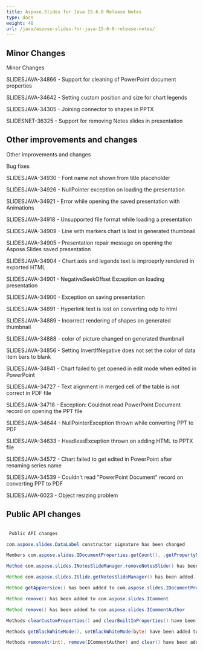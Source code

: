 ```yaml
---
title: Aspose.Slides for Java 15.6.0 Release Notes
type: docs
weight: 40
url: /java/aspose-slides-for-java-15-6-0-release-notes/
---
```


## **Minor Changes**
Minor Changes

SLIDESJAVA-34866 - Support for cleaning of PowerPoint document properties

SLIDESJAVA-34642 - Setting custom position and size for chart legends

SLIDESJAVA-34305 - Joining connector to shapes in PPTX

SLIDESNET-36325 - Support for removing Notes slides in presentation
## **Other improvements and changes**
Other improvements and changes

Bug fixes

SLIDESJAVA-34930 - Font name not shown from title placeholder

SLIDESJAVA-34926 - NullPointer exception on loading the presentation

SLIDESJAVA-34921 - Error while opening the saved presentation with Animations

SLIDESJAVA-34918 - Unsupported file format while loading a presentation

SLIDESJAVA-34909 - Line with markers chart is lost in generated thumbnail

SLIDESJAVA-34905 - Presentation repair message on opening the Aspose.Slides saved presentation

SLIDESJAVA-34904 - Chart axis and legends text is improeprly rendered in exported HTML

SLIDESJAVA-34901 - NegativeSeekOffset Exception on loading presentation

SLIDESJAVA-34900 - Exception on saving presentation

SLIDESJAVA-34891 - Hyperlink text is lost on converting odp to html

SLIDESJAVA-34889 - Incorrect rendering of shapes on generated thumbnail

SLIDESJAVA-34888 - color of picture changed on generated thumbnail

SLIDESJAVA-34856 - Setting InvertIfNegative does not set the color of data item bars to blank

SLIDESJAVA-34841 - Chart failed to get opened in edit mode when edited in PowerPoint

SLIDESJAVA-34727 - Text alignment in merged cell of the table is not correct in PDF file

SLIDESJAVA-34718 - Exception: Couldnot read PowerPoint Document record on opening the PPT file

SLIDESJAVA-34644 - NullPointerException thrown while converting PPT to PDF

SLIDESJAVA-34633 - HeadlessException thrown on adding HTML to PPTX file

SLIDESJAVA-34572 - Chart failed to get edited in PowerPoint after renaming series name

SLIDESJAVA-34539 - Couldn't read "PowerPoint Document" record on converting PPT to PDF

SLIDESJAVA-6023 - Object resizing problem
## **Public API changes**
``` java

 Public API changes

com.aspose.slides.DataLabel constructor signature has been changed

Members com.aspose.slides.IDocumentProperties.getCount(), .getPropertyName(int index)., .remove(String name), .contains(String name) have been marked as Deprecated; substitutions have been introduced instead.

Method com.aspose.slides.INotesSlideManager.removeNotesSlide() has been added

Method com.aspose.slides.ISlide.getNotesSlideManager() has been added. Methods ISlide.getNotesSlide() and ISlide.addNotesSlide() have been marked as Deprecated

Method getAppVersion() has been added to com.aspose.slides.IDocumentProperties

Method remove() has been added to com.aspose.slides.IComment

Method remove() has been added to com.aspose.slides.ICommentAuthor

Methods clearCustomProperties() and clearBuiltInProperties() have been added to com.aspose.slides.IDocumentProperties

Methods getBlackWhiteMode(), setBlackWhiteMode(byte) have been added to com.aspose.slides.IShape

Methods removeAt(int), remove(ICommentAuthor) and clear() have been added to com.aspose.slides.ICommentAuthorCollection

```
